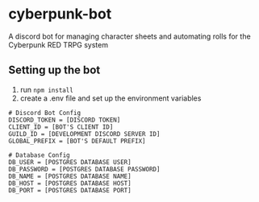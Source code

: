 # cyberpunk-bot
A discord bot for managing character sheets and automating rolls for the Cyberpunk RED TRPG system

## Setting up the bot
1. run `npm install`
2. create a .env file and set up the environment variables
```
# Discord Bot Config
DISCORD_TOKEN = [DISCORD TOKEN]
CLIENT_ID = [BOT'S CLIENT ID]
GUILD_ID = [DEVELOPMENT DISCORD SERVER ID]
GLOBAL_PREFIX = [BOT'S DEFAULT PREFIX]

# Database Config
DB_USER = [POSTGRES DATABASE USER]
DB_PASSWORD = [POSTGRES DATABASE PASSWORD]
DB_NAME = [POSTGRES DATABASE NAME]
DB_HOST = [POSTGRES DATABASE HOST]
DB_PORT = [POSTGRES DATABASE PORT]
```
